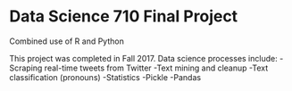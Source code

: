 # Data Science 710 Final Project
Combined use of R and Python

This project was completed in Fall 2017. Data science processes include:
-Scraping real-time tweets from Twitter
-Text mining and cleanup
-Text classification (pronouns)
-Statistics
-Pickle
-Pandas